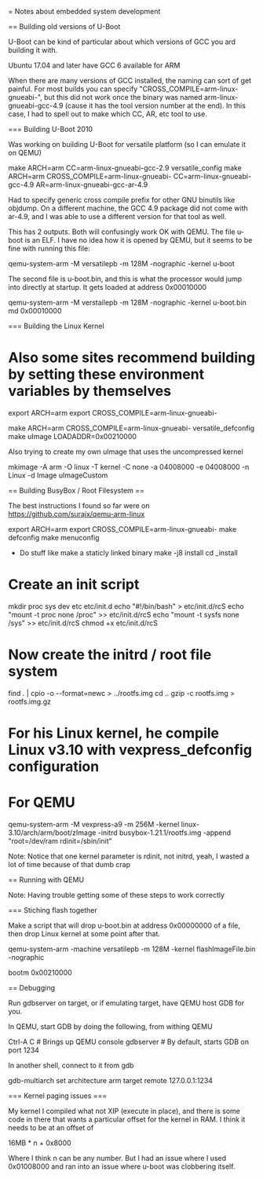 = Notes about embedded system development

== Building old versions of U-Boot 

U-Boot can be kind of particular about which versions of GCC you ard building it with.

Ubuntu 17.04 and later have GCC 6 available for ARM

When there are many versions of GCC installed, the naming can sort of get painful.  For most
builds you can specify "CROSS_COMPILE=arm-linux-gnueabi-", but this did not work once the
binary was named arm-linux-gnueabi-gcc-4.9 (cause it has the tool version number at the end).
In this case, I had to spell out to make which CC, AR, etc tool to use.

=== Building U-Boot 2010

Was working on building U-Boot for versatile platform (so I can emulate it on QEMU)

make ARCH=arm CC=arm-linux-gnueabi-gcc-2.9 versatile_config
make ARCH=arm CROSS_COMPILE=arm-linux-gnueabi- CC=arm-linux-gnueabi-gcc-4.9 AR=arm-linux-gnueabi-gcc-ar-4.9

Had to specify generic cross compile prefix for other GNU binutils like objdump.  On a different machine,
the GCC 4.9 package did not come with ar-4.9, and I was able to use a different version for that tool as
well.

This has 2 outputs.  Both will confusingly work OK with QEMU.  The file u-boot is an ELF.  I have no
idea how it is opened by QEMU, but it seems to be fine with running this file:

  qemu-system-arm -M versatilepb -m 128M -nographic -kernel u-boot

The second file is u-boot.bin, and this is what the processor would jump into directly at startup.
It gets loaded at address 0x00010000

  qemu-system-arm -M verstailepb -m 128M -nographic -kernel u-boot.bin
  md 0x00010000


=== Building the Linux Kernel

# Also some sites recommend building by setting these environment variables by themselves
export ARCH=arm
export CROSS_COMPILE=arm-linux-gnueabi-

make ARCH=arm CROSS_COMPILE=arm-linux-gnueabi- versatile_defconfig
make uImage LOADADDR=0x00210000

Also trying to create my own uImage that uses the uncompressed kernel

mkimage -A arm -O linux -T kernel -C none -a 04008000 -e 04008000 -n Linux -d Image uImageCustom

== Building BusyBox / Root Filesystem ==

The best instructions I found so far were on https://github.com/surajx/qemu-arm-linux

export ARCH=arm
export CROSS_COMPILE=arm-linux-gnueabi-
make defconfig
make menuconfig
 * Do stuff like make a staticly linked binary
make -j8 install
cd _install

# Create an init script
mkdir proc sys dev etc etc/init.d
echo "#!/bin/bash" > etc/init.d/rcS
echo "mount -t proc none /proc" >> etc/init.d/rcS
echo "mount -t sysfs none /sys" >> etc/init.d/rcS
chmod +x etc/init.d/rcS

# Now create the initrd / root file system
find . | cpio -o --format=newc > ../rootfs.img
cd ..
gzip -c rootfs.img > rootfs.img.gz

# For his Linux kernel, he compile Linux v3.10 with vexpress_defconfig configuration

# For QEMU
qemu-system-arm -M vexpress-a9 -m 256M -kernel linux-3.10/arch/arm/boot/zImage -initrd busybox-1.21.1/rootfs.img -append "root=/dev/ram rdinit=/sbin/init"

Note: Notice that one kernel parameter is rdinit, not initrd, yeah, I wasted a lot of time because of that dumb crap

== Running with QEMU 

Note: Having trouble getting some of these steps to work correctly

=== Stiching flash together

Make a script that will drop u-boot.bin at address 0x00000000 of a file, then drop Linux kernel at
some point after that.

qemu-system-arm -machine versatilepb -m 128M -kernel flashImageFile.bin -nographic

bootm 0x00210000

== Debugging

Run gdbserver on target, or if emulating target, have QEMU host GDB for you.

In QEMU, start GDB by doing the following, from withing QEMU

 Ctrl-A C     # Brings up QEMU console
 gdbserver    # By default, starts GDB on port 1234

In another shell, connect to it from gdb

 gdb-multiarch
 set architecture arm
 target remote 127.0.0.1:1234

=== Kernel paging issues ===

My kernel I compiled what not XIP (execute in place), and there is some code in there that wants
a particular offset for the kernel in RAM.  I think it needs to be at an offset of

 16MB * n + 0x8000

Where I think n can be any number.  But I had an issue where I used 0x01008000 and ran into an
issue where u-boot was clobbering itself.




